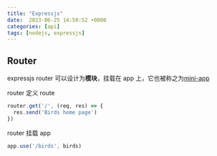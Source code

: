 ```yaml
---
title: "Expressjs"
date:  2023-06-25 14:50:52 +0800
categories: [api]
tags: [nodejs, expressjs]
---
```







##  Router

expressjs router 可以设计为**模块**，挂载在 app 上，它也被称之为[mini-app](https://expressjs.com/en/guide/routing.html)

router 定义 route

```js
router.get('/', (req, res) => {
  res.send('Birds home page')
})
```

router 挂载 app

```js
app.use('/birds', birds)
```
